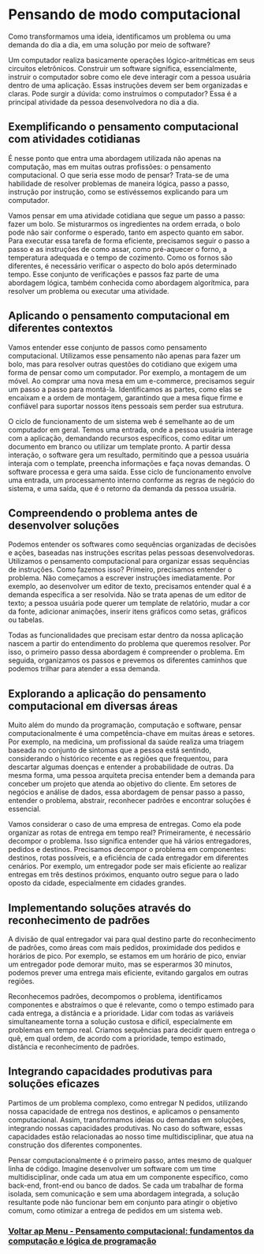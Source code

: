 # Pensando de modo computacional

Como transformamos uma ideia, identificamos um problema ou uma demanda do dia a dia, em uma solução por meio de software?

Um computador realiza basicamente operações lógico-aritméticas em seus circuitos eletrônicos. Construir um software significa, essencialmente, instruir o computador sobre como ele deve interagir com a pessoa usuária dentro de uma aplicação. Essas instruções devem ser bem organizadas e claras. Pode surgir a dúvida: como instruímos o computador? Essa é a principal atividade da pessoa desenvolvedora no dia a dia.

## Exemplificando o pensamento computacional com atividades cotidianas

É nesse ponto que entra uma abordagem utilizada não apenas na computação, mas em muitas outras profissões: o pensamento computacional. O que seria esse modo de pensar? Trata-se de uma habilidade de resolver problemas de maneira lógica, passo a passo, instrução por instrução, como se estivéssemos explicando para um computador.

Vamos pensar em uma atividade cotidiana que segue um passo a passo: fazer um bolo. Se misturarmos os ingredientes na ordem errada, o bolo pode não sair conforme o esperado, tanto em aspecto quanto em sabor. Para executar essa tarefa de forma eficiente, precisamos seguir o passo a passo e as instruções de como assar, como pré-aquecer o forno, a temperatura adequada e o tempo de cozimento. Como os fornos são diferentes, é necessário verificar o aspecto do bolo após determinado tempo. Esse conjunto de verificações e passos faz parte de uma abordagem lógica, também conhecida como abordagem algorítmica, para resolver um problema ou executar uma atividade.

## Aplicando o pensamento computacional em diferentes contextos

Vamos entender esse conjunto de passos como pensamento computacional. Utilizamos esse pensamento não apenas para fazer um bolo, mas para resolver outras questões do cotidiano que exigem uma forma de pensar como um computador. Por exemplo, a montagem de um móvel. Ao comprar uma nova mesa em um e-commerce, precisamos seguir um passo a passo para montá-la. Identificamos as partes, como elas se encaixam e a ordem de montagem, garantindo que a mesa fique firme e confiável para suportar nossos itens pessoais sem perder sua estrutura.

O ciclo de funcionamento de um sistema web é semelhante ao de um computador em geral. Temos uma entrada, onde a pessoa usuária interage com a aplicação, demandando recursos específicos, como editar um documento em branco ou utilizar um template pronto. A partir dessa interação, o software gera um resultado, permitindo que a pessoa usuária interaja com o template, preencha informações e faça novas demandas. O software processa e gera uma saída. Esse ciclo de funcionamento envolve uma entrada, um processamento interno conforme as regras de negócio do sistema, e uma saída, que é o retorno da demanda da pessoa usuária.

## Compreendendo o problema antes de desenvolver soluções

Podemos entender os softwares como sequências organizadas de decisões e ações, baseadas nas instruções escritas pelas pessoas desenvolvedoras. Utilizamos o pensamento computacional para organizar essas sequências de instruções. Como fazemos isso? Primeiro, precisamos entender o problema. Não começamos a escrever instruções imediatamente. Por exemplo, ao desenvolver um editor de texto, precisamos entender qual é a demanda específica a ser resolvida. Não se trata apenas de um editor de texto; a pessoa usuária pode querer um template de relatório, mudar a cor da fonte, adicionar animações, inserir itens gráficos como setas, gráficos ou tabelas.

Todas as funcionalidades que precisam estar dentro da nossa aplicação nascem a partir do entendimento do problema que queremos resolver. Por isso, o primeiro passo dessa abordagem é compreender o problema. Em seguida, organizamos os passos e prevemos os diferentes caminhos que podemos trilhar para atender a essa demanda.

## Explorando a aplicação do pensamento computacional em diversas áreas

Muito além do mundo da programação, computação e software, pensar computacionalmente é uma competência-chave em muitas áreas e setores. Por exemplo, na medicina, um profissional da saúde realiza uma triagem baseada no conjunto de sintomas que a pessoa está sentindo, considerando o histórico recente e as regiões que frequentou, para descartar algumas doenças e entender a probabilidade de outras. Da mesma forma, uma pessoa arquiteta precisa entender bem a demanda para conceber um projeto que atenda ao objetivo do cliente. Em setores de negócios e análise de dados, essa abordagem de pensar passo a passo, entender o problema, abstrair, reconhecer padrões e encontrar soluções é essencial.

Vamos considerar o caso de uma empresa de entregas. Como ela pode organizar as rotas de entrega em tempo real? Primeiramente, é necessário decompor o problema. Isso significa entender que há vários entregadores, pedidos e destinos. Precisamos decompor o problema em componentes: destinos, rotas possíveis, e a eficiência de cada entregador em diferentes cenários. Por exemplo, um entregador pode ser mais eficiente ao realizar entregas em três destinos próximos, enquanto outro segue para o lado oposto da cidade, especialmente em cidades grandes.

## Implementando soluções através do reconhecimento de padrões

A divisão de qual entregador vai para qual destino parte do reconhecimento de padrões, como áreas com mais pedidos, proximidade dos pedidos e horários de pico. Por exemplo, se estamos em um horário de pico, enviar um entregador pode demorar muito, mas se esperarmos 30 minutos, podemos prever uma entrega mais eficiente, evitando gargalos em outras regiões.

Reconhecemos padrões, decompomos o problema, identificamos componentes e abstraímos o que é relevante, como o tempo estimado para cada entrega, a distância e a prioridade. Lidar com todas as variáveis simultaneamente torna a solução custosa e difícil, especialmente em problemas em tempo real. Criamos sequências para decidir quem entrega o quê, em qual ordem, de acordo com a prioridade, tempo estimado, distância e reconhecimento de padrões.

## Integrando capacidades produtivas para soluções eficazes

Partimos de um problema complexo, como entregar N pedidos, utilizando nossa capacidade de entrega nos destinos, e aplicamos o pensamento computacional. Assim, transformamos ideias ou demandas em soluções, integrando nossas capacidades produtivas. No caso do software, essas capacidades estão relacionadas ao nosso time multidisciplinar, que atua na construção dos diferentes componentes.

Pensar computacionalmente é o primeiro passo, antes mesmo de qualquer linha de código. Imagine desenvolver um software com um time multidisciplinar, onde cada um atua em um componente específico, como back-end, front-end ou banco de dados. Se cada um trabalhar de forma isolada, sem comunicação e sem uma abordagem integrada, a solução resultante pode não funcionar bem em conjunto para atingir o objetivo comum, como otimizar a entrega de pedidos em um sistema web.

### [Voltar ap Menu - Pensamento computacional: fundamentos da computação e lógica de programação](../menu.md)
